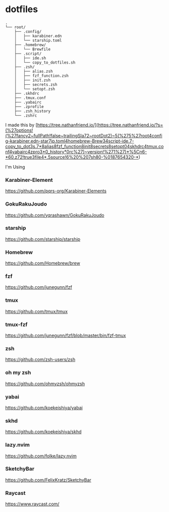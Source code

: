 # dotfiles

```
.
└── root/
    ├── .config/
    │   ├── karabiner.edn
    │   └── starship.toml
    ├── .homebrew/
    │   └── Brewfile
    ├── .script/
    │   ├── ide.sh
    │   └── copy_to_dotfiles.sh
    ├── .zsh/
    │   ├── alias.zsh
    │   ├── fzf_function.zsh
    │   ├── init.zsh
    │   ├── secrets.zsh
    │   └── setopt.zsh
    ├── .skhdrc
    ├── .tmux.conf
    ├── .yabairc
    ├── .zprofile
    ├── .zsh_history
    └── .zshrc
```

I made this by [https://tree.nathanfriend.io/](<https://tree.nathanfriend.io/?s=(%27options!(%27fancy2~fullPath!false~trailingSla72~rootDot2)~5(%275%27root4config-karabiner.edn-star7ip.toml4homebrew-Brew34script-ide.7-copy_to_dot3s.7*8alias8fzf_function8init8secrets8setopt04skhdrc4tmux.conf4yabairc4zpro3*0_history*0rc%27)~version!%271%27)*%5Cn6-*60.z72!true3file4*.5source!6%20%207sh80-%0187654320-*>)

I'm Using

### Karabiner-Element

https://github.com/pqrs-org/Karabiner-Elements

### GokuRakuJoudo

https://github.com/yqrashawn/GokuRakuJoudo

### starship

https://github.com/starship/starship

### Homebrew

https://github.com/Homebrew/brew

### fzf

https://github.com/junegunn/fzf

### tmux

https://github.com/tmux/tmux

### tmux-fzf

https://github.com/junegunn/fzf/blob/master/bin/fzf-tmux

### zsh

https://github.com/zsh-users/zsh

### oh my zsh

https://github.com/ohmyzsh/ohmyzsh

### yabai

https://github.com/koekeishiya/yabai

### skhd

https://github.com/koekeishiya/skhd

### lazy.nvim

https://github.com/folke/lazy.nvim

### SketchyBar

https://github.com/FelixKratz/SketchyBar

### Raycast

https://www.raycast.com/
